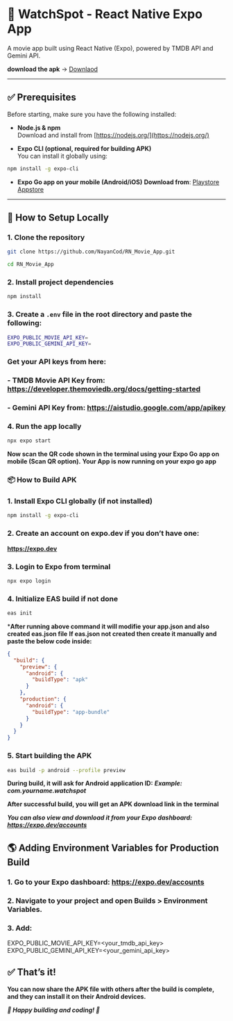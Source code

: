 # 📱 WatchSpot - React Native Expo App

A movie app built using React Native (Expo), powered by TMDB API and Gemini API.

**download the apk** -> [Downlaod](https://expo.dev/artifacts/eas/aNgCB6PMiVrMBcaVqJkfPM.apk)

---

## ✅ Prerequisites

Before starting, make sure you have the following installed:

- **Node.js & npm**  
Download and install from [https://nodejs.org/](https://nodejs.org/)

- **Expo CLI (optional, required for building APK)**  
You can install it globally using:
```bash
npm install -g expo-cli
```

- **Expo Go app on your mobile (Android/iOS)**
**Download from**:
[Playstore](https://play.google.com/store/apps/details?id=host.exp.exponent&hl=en_IN) 
[Appstore](https://apps.apple.com/us/app/expo-go/id982107779)

---

## 🚀 How to Setup Locally

### 1. Clone the repository
```bash
git clone https://github.com/NayanCod/RN_Movie_App.git
```
```bash
cd RN_Movie_App
```

### 2. Install project dependencies
```bash
npm install
```

### 3. Create a `.env` file in the root directory and paste the following:
```bash
EXPO_PUBLIC_MOVIE_API_KEY=
EXPO_PUBLIC_GEMINI_API_KEY=
```

### Get your API keys from here:
### - TMDB Movie API Key from: https://developer.themoviedb.org/docs/getting-started
### - Gemini API Key from: https://aistudio.google.com/app/apikey


### 4. Run the app locally
```bash
npx expo start
```

**Now scan the QR code shown in the terminal using your Expo Go app on mobile (Scan QR option).**
**Your App is now running on your expo go app**


### 📦 How to Build APK

### 1. Install Expo CLI globally (if not installed)
```bash
npm install -g expo-cli
```

### 2. Create an account on expo.dev if you don’t have one:
   **https://expo.dev**

### 3. Login to Expo from terminal
```bash
npx expo login
```

### 4. Initialize EAS build if not done
```bash
eas init
```
***After running above command it will modifie your app.json and also created eas.json file**
**If eas.json not created then create it manually and paste the below code inside:**

```json
{
  "build": {
    "preview": {
      "android": {
        "buildType": "apk"
      }
    },
    "production": {
      "android": {
        "buildType": "app-bundle"
      }
    }
  }
}
```

### 5. Start building the APK
```bash
eas build -p android --profile preview
```

**During build, it will ask for Android application ID:**
***Example: com.yourname.watchspot***

**After successful build, you will get an APK download link in the terminal**

***You can also view and download it from your Expo dashboard: https://expo.dev/accounts***

## 🌎 Adding Environment Variables for Production Build
### 1. Go to your Expo dashboard: https://expo.dev/accounts

### 2. Navigate to your project and open Builds > Environment Variables.

### 3. Add:
EXPO_PUBLIC_MOVIE_API_KEY=<your_tmdb_api_key>
EXPO_PUBLIC_GEMINI_API_KEY=<your_gemini_api_key>

## ✅ That’s it!
**You can now share the APK file with others after the build is complete, and they can install it on their Android devices.**

***🎯 Happy building and coding! 🚀***










